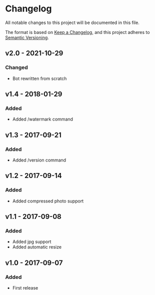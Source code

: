 # Changelog

All notable changes to this project will be documented in this file.

The format is based on [Keep a Changelog](https://keepachangelog.com/en/1.0.0/), and this project adheres
to [Semantic Versioning](https://semver.org/spec/v2.0.0.html).

## v2.0 - 2021-10-29

### Changed

- Bot rewritten from scratch

## v1.4 - 2018-01-29

### Added

- Added /watermark command

## v1.3 - 2017-09-21

### Added

- Added /version command

## v1.2 - 2017-09-14
### Added

- Added compressed photo support

## v1.1 - 2017-09-08
### Added

- Added jpg support
- Added automatic resize

## v1.0 - 2017-09-07
### Added

- First release
